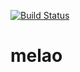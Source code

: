 [![Build Status](https://travis-ci.org/edersp4/melao.svg?branch=master)](https://travis-ci.org/edersp4/melao)
# melao
